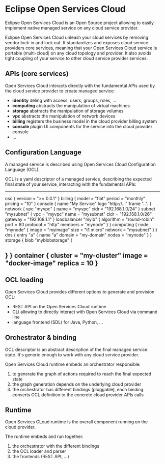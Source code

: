 # Eclipse Open Services Cloud

Eclipse Open Services Cloud is an Open Source project allowing to easily implement native managed service on any cloud service provider.

Eclipse Open Services Cloud unleash your cloud services by removing vendor lock-in and lock out. It standardizes and exposes cloud service providers core services, meaning that your Open Services Cloud service is portable (multi-cloud) on any cloud topology and provider.
It also avoids tight coupling of your service to other cloud service provider services.

## APIs (core services)

Open Services Cloud interacts directly with the fundamental APIs used by the cloud service provider to create managed service:

* **identity** deling with access, users, groups, roles, ...
* **computing** abstracts the manipulation of virtual machines
* **storage** abstracts the manipulation of storage volumes
* **vpc** abstracts the manipulation of network devices
* **billing** registers the business model in the cloud provider billing system
* **console** plugin UI components for the service into the cloud provider console 
* ...

## Configuration Language

A managed service is described using Open Services Cloud Configuration Language (OCL).

OCL is a yaml descriptor of a managed service, describing the expected final state of your service, interacting with the fundamental APIs:

----
osc {
 version = ">= 0.0.1"
}
billing {
  model = "flat"
  period = "monthly"
  pricing = "10"
}
console {
  name "My Service"
  logo "http://..."
  frame "..".
}
network {
  vpc "myvpc" {
    name = "myvpc"
    cidr = "192.168.1.0/24"
  }
  subnet "mysubnet" {
    vpc = "myvpc"
    name = "mysubnet"
    cidr = "192.168.1.0/26"
    gateway = "192.168.1.1"
  }
  loadbalancer "mylb" {
    algorithm = "round-robin"
    port = 80
    protocol = "http"
    members = "mynode"
  }
}
computing {
  node "mynode" {
    image = "myimage"
    size = "t1.micro"
    network = "mysubnet"
  }
}
dns {
    entry "a" {
        name "a"
        domain = "my-domain"
        nodes = "mynode"
    }
}
storage {
   blob "myblobstorage" {
     
   }
}
container {
    cluster = "my-cluster"
    image = "docker-image"
    replica = 10
}
----

## OCL loading

Open Services Cloud provides different options to generate and provision OCL:

* REST API on the Open Services Cloud runtime
* CLI allowing to directly interact with Open Services Cloud via command line
* language frontend (SDL) for Java, Python, ...

## Orchestrator & binding

OCL descriptor is an abstract description of the final managed service state. It's generic enough to work with any cloud service provider.

Open Services Cloud runtime embeds an orchestrator responsible:

1. to generate the graph of actions required to reach the final expected state
2. the graph generation depends on the underlying cloud provider
3. the orchestrator has different bindings (pluggable), each binding converts OCL definition to the concrete cloud provider APIs calls

## Runtime

Open Services CLoud runtime is the overall component running on the cloud provider.

The runtime embeds and run together:

1. the orchestrator with the different bindings
2. the OCL loader and parser
3. the frontends (REST API, ...)
